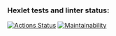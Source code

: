 ### Hexlet tests and linter status:
[![Actions Status](https://github.com/Checke12ed/frontend-project-44/workflows/hexlet-check/badge.svg)](https://github.com/Checke12ed/frontend-project-44/actions)
[![Maintainability](https://api.codeclimate.com/v1/badges/12e05b9cef716a55a837/maintainability)](https://codeclimate.com/github/Checke12ed/frontend-project-44/maintainability)
